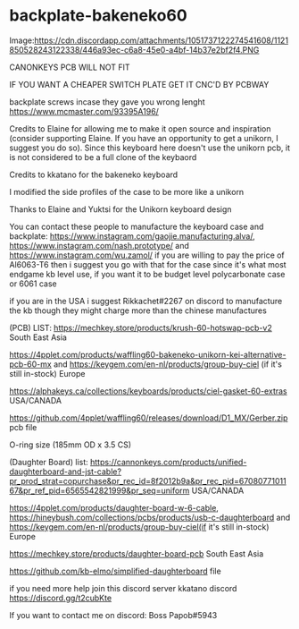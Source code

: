 # backplate-bakeneko60
Image:https://cdn.discordapp.com/attachments/1051737122274541608/1121850528243122338/446a93ec-c6a8-45e0-a4bf-14b37e2bf2f4.PNG

CANONKEYS PCB WILL NOT FIT

IF YOU WANT A CHEAPER SWITCH PLATE GET IT CNC'D BY PCBWAY

backplate screws incase they gave you wrong lenght https://www.mcmaster.com/93395A196/

Credits to Elaine for allowing me to make it open source and inspiration (consider supporting Elaine. If you have an opportunity to get a unikorn, I suggest you do so).
Since this keyboard here doesn't use the unikorn pcb, it is not considered to be a full clone of the keybaord

Credits to kkatano for the bakeneko keyboard

I modified the side profiles of the case to be more like a unikorn

Thanks to Elaine and Yuktsi for the Unikorn keyboard design


You can contact these people to manufacture the keyboard case and backplate: https://www.instagram.com/gaojie.manufacturing.alva/, https://www.instagram.com/nash.prototype/ and https://www.instagram.com/wu.zamol/ if you are willing to pay the price of Al6063-T6 then i suggest you go with that for the case since it's what most endgame kb level use, if you want it to be budget level polycarbonate case or 6061 case

if you are in the USA i suggest Rikkachet#2267 on discord to manufacture the kb though they might charge more than the chinese manufactures


(PCB) LIST:
https://mechkey.store/products/krush-60-hotswap-pcb-v2 South East Asia

https://4pplet.com/products/waffling60-bakeneko-unikorn-kei-alternative-pcb-60-mx and https://keygem.com/en-nl/products/group-buy-ciel  (if it's still in-stock) Europe

https://alphakeys.ca/collections/keyboards/products/ciel-gasket-60-extras USA/CANADA

https://github.com/4pplet/waffling60/releases/download/D1_MX/Gerber.zip pcb file 

O-ring size (185mm OD x 3.5 CS)




(Daughter Board) list:
https://cannonkeys.com/products/unified-daughterboard-and-jst-cable?pr_prod_strat=copurchase&pr_rec_id=8f2012b9a&pr_rec_pid=6708077101167&pr_ref_pid=6565542821999&pr_seq=uniform USA/CANADA

https://4pplet.com/products/daughter-board-w-6-cable, https://hineybush.com/collections/pcbs/products/usb-c-daughterboard and https://keygem.com/en-nl/products/group-buy-ciel(if it's still in-stock) Europe

https://mechkey.store/products/daughter-board-pcb South East Asia

https://github.com/kb-elmo/simplified-daughterboard file

if you need more help join this discord server 
kkatano discord https://discord.gg/t2cubKte

If you want to contact me on discord: Boss Papob#5943
